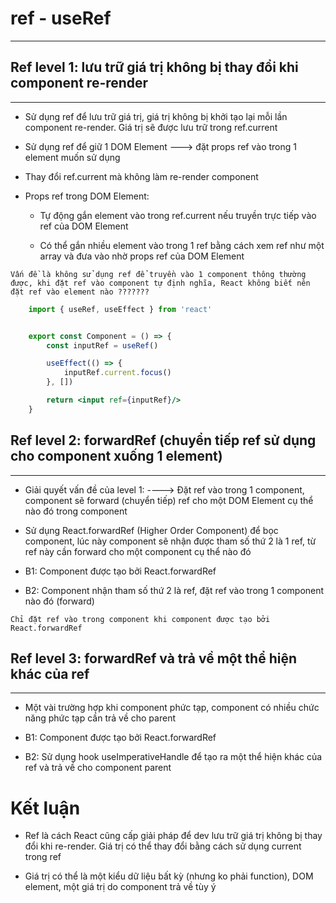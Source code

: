 # ref - useRef
---------------------

## Ref level 1: lưu trữ giá trị không bị thay đổi khi component re-render

---------------------

- Sử dụng ref để lưu trữ giá trị, giá trị không bị khởi tạo lại mỗi lần component re-render. Giá trị sẽ được lưu trữ trong ref.current

- Sử dụng ref để giữ 1 DOM Element ---> đặt props ref vào trong 1 element muốn sử dụng

- Thay đổi ref.current mà không làm re-render component

- Props ref trong DOM Element:

    - Tự động gắn element vào trong ref.current nếu truyền trực tiếp vào ref của DOM Element

    - Có thể gắn nhiều element vào trong 1 ref bằng cách xem ref như một array và đưa vào nhờ props ref của DOM Element


`Vấn đề là không sử dụng ref để truyền vào 1 component thông thường được, khi đặt ref vào component tự định nghĩa, React không biết nên đặt ref vào element nào ???????`




```jsx
    import { useRef, useEffect } from 'react'


    export const Component = () => {
        const inputRef = useRef()

        useEffect(() => {
            inputRef.current.focus()
        }, [])

        return <input ref={inputRef}/>
    }
```


## Ref level 2: forwardRef (chuyển tiếp ref sử dụng cho component xuống 1 element)

---------------------

- Giải quyết vấn đề của level 1: ----> Đặt ref vào trong 1 component, component sẽ forward (chuyển tiếp) ref cho một DOM Element cụ thể nào đó trong component

- Sử dụng React.forwardRef (Higher Order Component) để bọc component, lúc này component sẽ nhận được tham số thứ 2 là 1 ref, từ ref này cần forward cho một component cụ thể nào đó

- B1: Component được tạo bởi React.forwardRef

- B2: Component nhận tham số thứ 2 là ref, đặt ref vào trong 1 component nào đó (forward)

`Chỉ đặt ref vào trong component khi component được tạo bởi React.forwardRef`


## Ref level 3: forwardRef và trả về một thể hiện khác của ref

---------------------

- Một vài trường hợp khi component phức tạp, component có nhiều chức năng phức tạp cần trả về cho parent

- B1: Component được tạo bởi React.forwardRef

- B2: Sử dụng hook useImperativeHandle để tạo ra một thể hiện khác của ref và trả về cho component parent


# Kết luận

- Ref là cách React cũng cấp giải pháp để dev lưu trữ giá trị không bị thay đổi khi re-render. Giá trị có thể thay đổi bằng cách sử dụng current trong ref

- Giá trị có thể là một kiểu dữ liệu bất kỳ (nhưng ko phải function), DOM element, một giá trị do component trả về tùy ý